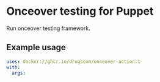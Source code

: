 # Onceover testing for Puppet

Run onceover testing framework.

## Example usage

```yaml
uses: docker://ghcr.io/drugscom/onceover-action:1
with:
  args:
```
